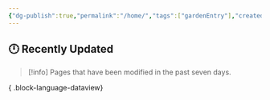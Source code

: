 ```yaml
---
{"dg-publish":true,"permalink":"/home/","tags":["gardenEntry"],"created":"2025-03-30T15:26:51.812-06:00","updated":"2025-04-14T20:56:30.616-06:00"}
---
```




## 🕛 Recently Updated

> [!info]
> Pages that have been modified in the past seven days.

{ .block-language-dataview}